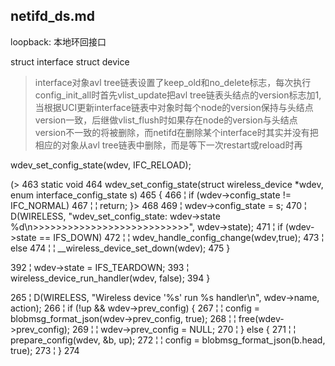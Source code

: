 ## netifd_ds.md
loopback: 本地环回接口


struct interface
struct device

> interface对象avl tree链表设置了keep_old和no_delete标志，每次执行config_init_all时首先vlist_update把avl tree链表头结点的version标志加1,当根据UCI更新interface链表中对象时每个node的version保持与头结点version一致，后继做vlist_flush时如果存在node的version与头结点version不一致的将被删除，而netifd在删除某个interface时其实并没有把相应的对象从avl tree链表中删除，而是等下一次restart或reload时再




	
wdev_set_config_state(wdev, IFC_RELOAD);

(> 463 static void
   464 wdev_set_config_state(struct wireless_device *wdev, enum interface_config_state s)
   465 {
   466 ¦       if (wdev->config_state != IFC_NORMAL)
   467 ¦       ¦       return;
}> 468 
   469 ¦       wdev->config_state = s;
   470 ¦       D(WIRELESS, "wdev_set_config_state: wdev->state %d\n>>>>>>>>>>>>>>>>>>>>>>>>>>>", wdev->state);
   471 ¦       if (wdev->state == IFS_DOWN)
   472 ¦       ¦       wdev_handle_config_change(wdev,true);
   473 ¦       else
   474 ¦       ¦       __wireless_device_set_down(wdev);
   475 }

   392 ¦       wdev->state = IFS_TEARDOWN;
   393 ¦       wireless_device_run_handler(wdev, false);
   394 }

   265 ¦       D(WIRELESS, "Wireless device '%s' run %s handler\n", wdev->name, action);
   266 ¦       if (!up && wdev->prev_config) {
   267 ¦       ¦       config = blobmsg_format_json(wdev->prev_config, true);
   268 ¦       ¦       free(wdev->prev_config);
   269 ¦       ¦       wdev->prev_config = NULL;
   270 ¦       } else {
   271 ¦       ¦       prepare_config(wdev, &b, up);
   272 ¦       ¦       config = blobmsg_format_json(b.head, true);
   273 ¦       }
   274 
